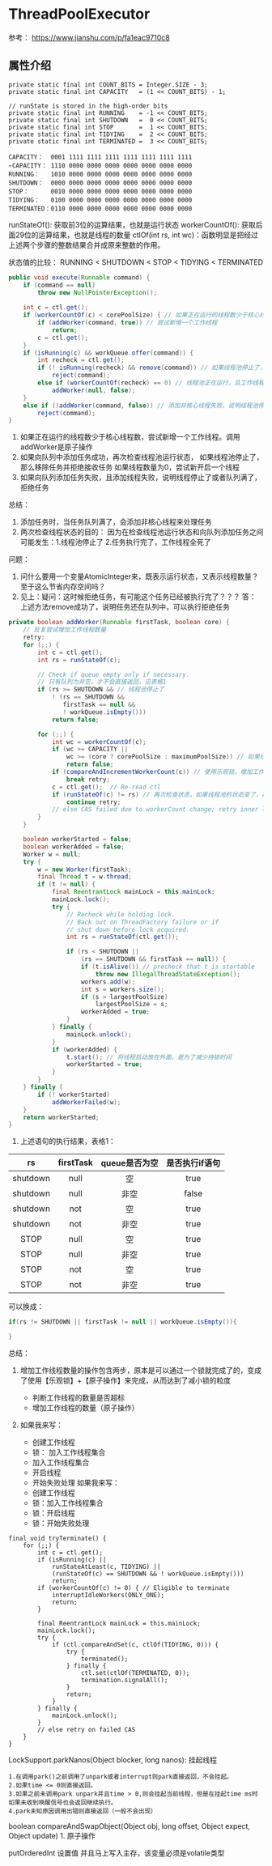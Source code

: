 # ThreadPoolExecutor
参考： https://www.jianshu.com/p/fa1eac9710c8

## 属性介绍

```
private static final int COUNT_BITS = Integer.SIZE - 3;
private static final int CAPACITY   = (1 << COUNT_BITS) - 1;

// runState is stored in the high-order bits
private static final int RUNNING    = -1 << COUNT_BITS;
private static final int SHUTDOWN   =  0 << COUNT_BITS;
private static final int STOP       =  1 << COUNT_BITS;
private static final int TIDYING    =  2 << COUNT_BITS;
private static final int TERMINATED =  3 << COUNT_BITS;
```

```
CAPACITY：  0001 1111 1111 1111 1111 1111 1111 1111
~CAPACITY： 1110 0000 0000 0000 0000 0000 0000 0000
RUNNING：   1010 0000 0000 0000 0000 0000 0000 0000
SHUTDOWN：  0000 0000 0000 0000 0000 0000 0000 0000
STOP：      0010 0000 0000 0000 0000 0000 0000 0000
TIDYING：   0100 0000 0000 0000 0000 0000 0000 0000
TERMINATED：0110 0000 0000 0000 0000 0000 0000 0000
```

runStateOf(): 获取前3位的运算结果，也就是运行状态
workerCountOf(): 获取后面29位的运算结果，也就是线程的数量
ctlOf(int rs, int wc)：函数明显是把经过上述两个步骤的整数结果合并成原来整数的作用。

状态值的比较： RUNNING < SHUTDOWN < STOP < TIDYING < TERMINATED


```java
public void execute(Runnable command) {
	if (command == null)
		throw new NullPointerException();
		
	int c = ctl.get();
	if (workerCountOf(c) < corePoolSize) { // 如果正在运行的线程数少于核心线程数
		if (addWorker(command, true)) // 尝试新增一个工作线程
			return;
		c = ctl.get();
	}
	if (isRunning(c) && workQueue.offer(command)) {
		int recheck = ctl.get();
		if (! isRunning(recheck) && remove(command)) // 如果线程池停止了，则从队列移除任务，并且拒绝任务。疑问：这时候拒绝任务，有可能这个任务已经被执行完了？？？
			reject(command);
		else if (workerCountOf(recheck) == 0) // 线程池正在运行，且工作线程等于0，新增一个工作线程
			addWorker(null, false);
	}
	else if (!addWorker(command, false)) // 添加非核心线程失败，说明线程池停止了或者队列满了，拒绝任务。
		reject(command);
}
```

1. 如果正在运行的线程数少于核心线程数，尝试新增一个工作线程。调用addWorker是原子操作
2. 如果向队列中添加任务成功，再次检查线程池运行状态，
								如果线程池停止了，那么移除任务并拒绝接收任务
								如果线程数量为0，尝试新开启一个线程
3. 如果向队列添加任务失败，且添加线程失败，说明线程停止了或者队列满了，拒绝任务

总结：
1. 添加任务时，当任务队列满了，会添加非核心线程来处理任务
2. 两次检查线程状态的目的： 因为在检查线程池运行状态和向队列添加任务之间可能发生：1.线程池停止了 2.任务执行完了，工作线程全死了





问题：
1. 问什么要用一个变量AtomicInteger来，既表示运行状态，又表示线程数量？至于这么节省内存空间吗？
2. 见上：疑问：这时候拒绝任务，有可能这个任务已经被执行完了？？？
	答： 上述方法remove成功了，说明任务还在队列中，可以执行拒绝任务


```java
private boolean addWorker(Runnable firstTask, boolean core) {
	// 反复尝试增加工作线程数量
	retry:
	for (;;) {
		int c = ctl.get();
		int rs = runStateOf(c);

		// Check if queue empty only if necessary.
		// 只有队列为非空，才不会直接返回，见表格1
		if (rs >= SHUTDOWN && // 线程池停止了
			! (rs == SHUTDOWN &&
			   firstTask == null &&
			   ! workQueue.isEmpty()))
			return false;

		for (;;) {
			int wc = workerCountOf(c);
			if (wc >= CAPACITY ||
				wc >= (core ? corePoolSize : maximumPoolSize)) // 如果线程数超标，则返回
				return false;
			if (compareAndIncrementWorkerCount(c)) // 使用乐观锁，增加工作线程数量，增加成功结束外层循环。这里不直接调用incr方法，是怕在增加之后，线程池状态变了
				break retry;
			c = ctl.get();  // Re-read ctl
			if (runStateOf(c) != rs) // 再次检查状态，如果线程池的状态变了，再次进行下次循环
				continue retry;
			// else CAS failed due to workerCount change; retry inner loop
		}
	}

	boolean workerStarted = false;
	boolean workerAdded = false;
	Worker w = null;
	try {
		w = new Worker(firstTask);
		final Thread t = w.thread;
		if (t != null) {
			final ReentrantLock mainLock = this.mainLock;
			mainLock.lock();
			try {
				// Recheck while holding lock.
				// Back out on ThreadFactory failure or if
				// shut down before lock acquired.
				int rs = runStateOf(ctl.get());

				if (rs < SHUTDOWN ||
					(rs == SHUTDOWN && firstTask == null)) {
					if (t.isAlive()) // precheck that t is startable
						throw new IllegalThreadStateException();
					workers.add(w);
					int s = workers.size();
					if (s > largestPoolSize)
						largestPoolSize = s;
					workerAdded = true;
				}
			} finally {
				mainLock.unlock();
			}
			if (workerAdded) {
				t.start(); // 将线程启动放在外面，是为了减少持锁时间
				workerStarted = true;
			}
		}
	} finally {
		if (! workerStarted)
			addWorkerFailed(w);
	}
	return workerStarted;
}
```

1.  上述语句的执行结果，表格1：

|    rs    | firstTask | queue是否为空 | 是否执行if语句 |
| :------: | :-------: | :-----------: | :------------: |
| shutdown |   null    |      空       |      true      |
| shutdown |   null    |     非空      |     false      |
| shutdown |    not    |      空       |      true      |
| shutdown |    not    |     非空      |      true      |
|   STOP   |   null    |      空       |      true      |
|   STOP   |   null    |     非空      |      true      |
|   STOP   |    not    |      空       |      true      |
|   STOP   |    not    |     非空      |      true      |

可以换成：
```java
if(rs != SHUTDOWN || firstTask != null || workQueue.isEmpty()){

}
```

总结： 
1. 增加工作线程数量的操作包含两步，原本是可以通过一个锁就完成了的，变成了使用【乐观锁】+【原子操作】来完成，从而达到了减小锁的粒度
	* 判断工作线程的数量是否超标
	* 增加工作线程的数量（原子操作）
   
	
3. 如果我来写：
	* 创建工作线程
	* 锁： 加入工作线程集合
	* 加入工作线程集合
	* 开启线程
	* 开始失败处理
   如果我来写：
    * 创建工作线程
    * 锁：加入工作线程集合
	* 锁：开启线程
	* 锁：开始失败处理



```
final void tryTerminate() {
	for (;;) {
		int c = ctl.get();
		if (isRunning(c) ||
			runStateAtLeast(c, TIDYING) ||
			(runStateOf(c) == SHUTDOWN && ! workQueue.isEmpty()))
			return;
		if (workerCountOf(c) != 0) { // Eligible to terminate
			interruptIdleWorkers(ONLY_ONE);
			return;
		}

		final ReentrantLock mainLock = this.mainLock;
		mainLock.lock();
		try {
			if (ctl.compareAndSet(c, ctlOf(TIDYING, 0))) {
				try {
					terminated();
				} finally {
					ctl.set(ctlOf(TERMINATED, 0));
					termination.signalAll();
				}
				return;
			}
		} finally {
			mainLock.unlock();
		}
		// else retry on failed CAS
	}
}
```	



LockSupport.parkNanos(Object blocker, long nanos): 挂起线程

	1.在调用park()之前调用了unpark或者interrupt则park直接返回，不会挂起。
	2.如果time <= 0则直接返回。
	3.如果之前未调用park unpark并且time > 0,则会挂起当前线程，但是在挂起time ms时如果未收到唤醒信号也会返回继续执行。
	4.park未知原因调用出错则直接返回（一般不会出现）

boolean compareAndSwapObject(Object obj, long offset, Object expect, Object update)
	1. 原子操作

putOrderedInt 
设置值 并且马上写入主存，该变量必须是volatile类型
























